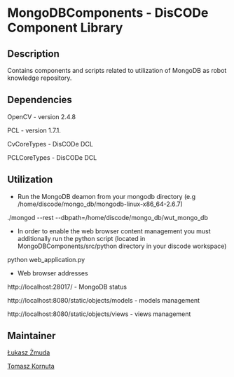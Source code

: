 MongoDBComponents - DisCODe Component Library
===============================

Description
-----------

Contains components and scripts related to utilization of MongoDB as robot knowledge repository.

Dependencies
------------

OpenCV - version 2.4.8

PCL - version 1.7.1. 

CvCoreTypes - DisCODe DCL

PCLCoreTypes - DisCODe DCL

Utilization
----------

   * Run the MongoDB deamon from your mongodb directory (e.g /home/discode/mongo_db/mongodb-linux-x86_64-2.6.7)

./mongod --rest --dbpath=/home/discode/mongo_db/wut_mongo_db

   * In order to enable the web browser content management you must additionally run the python script (located in MongoDBComponents/src/python directory in your discode workspace)

python web_application.py
    
   * Web browser addresses
   
http://localhost:28017/ - MongoDB status

http://localhost:8080/static/objects/models - models management

http://localhost:8080/static/objects/views - views management

Maintainer
----------

[Łukasz Żmuda](lukzmuda1@gmail.com)

[Tomasz Kornuta](tkornuta@gmail.com)
